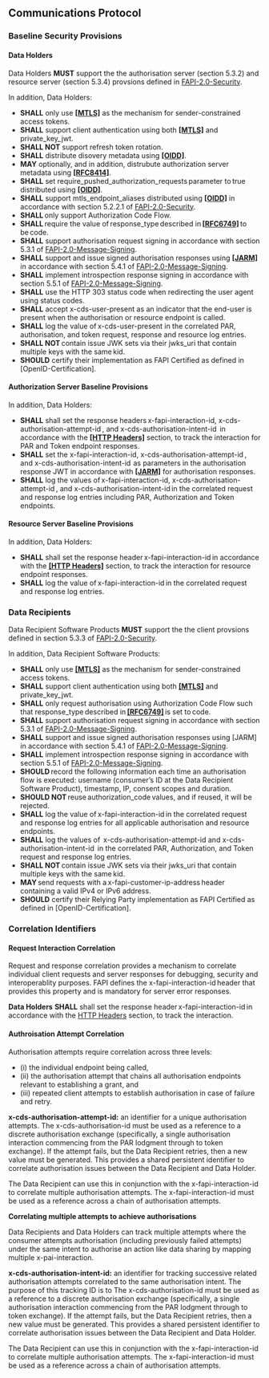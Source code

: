 ## Communications Protocol
### Baseline Security Provisions 
#### Data Holders 
Data Holders **MUST** support the the authorisation server (section 5.3.2) and resource server (section 5.3.4) provsions defined in [FAPI-2.0-Security](#FAPI-2.0-Security-Profile).

In addition, Data Holders:

- **SHALL** only use **[[MTLS]](#nref-MTLS)** as the mechanism for sender-constrained access tokens.  
- **SHALL** support client authentication using both **[[MTLS]](#nref-MTLS)** and private_key_jwt. 
- **SHALL NOT** support refresh token rotation. 
- **SHALL** distribute disovery metadata using **[[OIDD]](#nref-OIDD)**.
- **MAY** optionally, and in addition, distrubute authorization server metadata using **[[RFC8414]](#nref-RFC8414)**.
- **SHALL** set require_pushed_authorization_requests parameter to true distributed using **[[OIDD]](#nref-OIDD)**.
- **SHALL** support mtls_endpoint_aliases distributed using **[[OIDD]](#nref-OIDD)** in accordance with section 5.2.2.1 of [FAPI-2.0-Security](#FAPI-2.0-Security-Profile).
- **SHALL** only support Authorization Code Flow.
- **SHALL** require the value of response_type described in **[[RFC6749]](#nref-RFC6749)** to be code.
- **SHALL** support authorisation request signing in accordance with section 5.3.1 of [FAPI-2.0-Message-Signing](#nref-FAPI-2-0-Message-Signing).
- **SHALL** support and issue signed authorisation responses using **[[JARM]](#nref-JARM)** in accordance with section 5.4.1 of [FAPI-2.0-Message-Signing](#nref-FAPI-2-0-Message-Signing).
- **SHALL** implement introspection response signing in accordance with section 5.5.1 of [FAPI-2.0-Message-Signing](#nref-FAPI-2-0-Message-Signing).
- **SHALL** use the HTTP 303 status code when redirecting the user agent using status codes.
- **SHALL** accept x-cds-user-present as an indicator that the end-user is present when the authorisation or resource endpoint is called.
- **SHALL** log the value of x-cds-user-present in the correlated PAR, authorisation, and token request, response and resource log entries.
- **SHALL NOT** contain issue JWK sets via their jwks_uri that contain multiple keys with the same kid.
- **SHOULD** certify their implementation as FAPI Certified as defined in [OpenID-Certification].

#### Authorization Server Baseline Provisions 
In addition, Data Holders:

- **SHALL** shall set the response headers x-fapi-interaction-id, x-cds-authorisation-attempt-id , and x-cds-authorisation-intent-id  in accordance with the **[[HTTP Headers]](#http-headers)** section, to track the interaction for PAR and Token endpoint responses.
- **SHALL** set the x-fapi-interaction-id, x-cds-authorisation-attempt-id , and x-cds-authorisation-intent-id  as parameters in the authorisation response JWT in accordance with **[[JARM]](#nref-JARM)** for authorisation responses.
- **SHALL** log the values of x-fapi-interaction-id, x-cds-authorisation-attempt-id , and x-cds-authorisation-intent-id in the correlated request and response log entries including PAR, Authorization and Token endpoints.

#### Resource Server Baseline Provisions 
In addition, Data Holders: 

- **SHALL** shall set the response header x-fapi-interaction-id in accordance with the **[[HTTP Headers]](#http-headers)** section, to track the interaction for resource endpoint responses.
- **SHALL** log the value of x-fapi-interaction-id in the correlated request and response log entries.

### Data Recipients 
Data Recipient Software Products **MUST** support the the client provsions defined in section 5.3.3 of [FAPI-2.0-Security](#FAPI-2.0-Security-Profile). 

In addition, Data Recipient Software Products:

- **SHALL** only use **[[MTLS]](#nref-MTLS)** as the mechanism for sender-constrained access tokens.
- **SHALL** support client authentication using both **[[MTLS]](#nref-MTLS)** and private_key_jwt.
- **SHALL** only request authorisation using Authorization Code Flow such that response_type described in **[[RFC6749]](#nref-RFC6749)** is set to code.
- **SHALL** support authorisation request signing in accordance with section 5.3.1 of [FAPI-2.0-Message-Signing](#nref-FAPI-2-0-Message-Signing).
- **SHALL** support and issue signed authorisation responses using [JARM] in accordance with section 5.4.1 of [FAPI-2.0-Message-Signing](#nref-FAPI-2-0-Message-Signing).
- **SHALL** implement introspection response signing in accordance with section 5.5.1 of [FAPI-2.0-Message-Signing](#nref-FAPI-2-0-Message-Signing).
- **SHOULD** record the following information each time an authorisation flow is executed: username (consumer’s ID at the Data Recipient Software Product), timestamp, IP, consent scopes and duration.
- **SHOULD NOT** reuse authorization_code values, and if reused, it will be rejected.
- **SHALL** log the value of x-fapi-interaction-id in the correlated request and response log entries for all applicable authorisation and resource endpoints.
- **SHALL** log the values of  x-cds-authorisation-attempt-id and x-cds-authorisation-intent-id  in the correlated PAR, Authorization, and Token request and response log entries.
- **SHALL NOT** contain issue JWK sets via their jwks_uri that contain multiple keys with the same kid.
- **MAY** send requests with a x-fapi-customer-ip-address header containing a valid IPv4 or IPv6 address.
- **SHOULD** certify their Relying Party implementation as FAPI Certified as defined in [OpenID-Certification].


### Correlation Identifiers

#### Request Interaction Correlation

Request and response correlation provides a mechanism to correlate individual client requests and server responses for debugging, security and interoperablity purposes. FAPI defines the x-fapi-interaction-id header that provides this property and is mandatory for server error responses.

**Data Holders**
**SHALL** shall set the response header x-fapi-interaction-id in accordance with the [HTTP Headers](#http-headers) section, to track the interaction.

#### Authroisation Attempt Correlation

Authorisation attempts require correlation across three levels:

- (i) the individual endpoint being called,
- (ii) the authorisation attempt that chains all authorisation endpoints relevant to establishing a grant, and
- (iii) repeated client attempts to establish authorisation in case of failure and retry.

**x-cds-authorisation-attempt-id:** an identifier for a unique authorisation attempts. The x-cds-authorisation-id must be used as a reference to a discrete authorisation exchange (specifically, a single authorisation interaction commencing from the PAR lodgment through to token exchange). If the attempt fails, but the Data Recipient retries, then a new value must be generated. This provides a shared persistent identifier to correlate authorisation issues between the Data Recipient and Data Holder.

The Data Recipient can use this in conjunction with the x-fapi-interaction-id to correlate multiple authorisation attempts. The x-fapi-interaction-id must be used as a reference across a chain of authorisation attempts.

**Correlating multiple attempts to achieve authorisations**

Data Recipients and Data Holders can track multiple attempts where the consumer attempts authorisation (including previously failed attempts) under the same intent to authorise an action like data sharing by mapping multiple x-pai-interaction.

**x-cds-authorisation-intent-id:** an identifier for tracking successive related authorisation attempts correlated to the same authorisation intent. The purpose of this tracking ID is to The x-cds-authorisation-id must be used as a reference to a discrete authorisation exchange (specifically, a single authorisation interaction commencing from the PAR lodgment through to token exchange). If the attempt fails, but the Data Recipient retries, then a new value must be generated. This provides a shared persistent identifier to correlate authorisation issues between the Data Recipient and Data Holder.

The Data Recipient can use this in conjunction with the x-fapi-interaction-id to correlate multiple authorisation attempts. The x-fapi-interaction-id must be used as a reference across a chain of authorisation attempts.